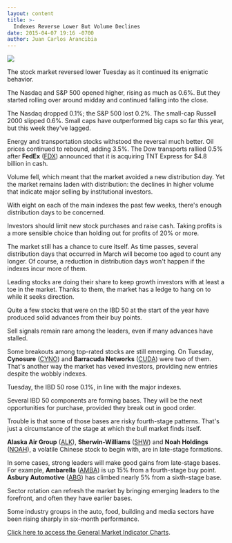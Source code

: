 ```yaml
---
layout: content
title: >-
  Indexes Reverse Lower But Volume Declines
date: 2015-04-07 19:16 -0700
author: Juan Carlos Arancibia
---
```






![](https://www.investors.com/wp-content/uploads/ibd-migrated-images/MPv_150408_635640168628433538.png)










The stock market reversed lower Tuesday as it continued its enigmatic behavior.


The Nasdaq and S&P 500 opened higher, rising as much as 0.6%. But they started rolling over around midday and continued falling into the close.


The Nasdaq dropped 0.1%; the S&P 500 lost 0.2%. The small-cap Russell 2000 slipped 0.6%. Small caps have outperformed big caps so far this year, but this week they've lagged.


Energy and transportation stocks withstood the reversal much better. Oil prices continued to rebound, adding 3.5%. The Dow transports rallied 0.5% after **FedEx** ([FDX](https://research.investors.com/quote.aspx?symbol=FDX)) announced that it is acquiring TNT Express for $4.8 billion in cash.


Volume fell, which meant that the market avoided a new distribution day. Yet the market remains laden with distribution: the declines in higher volume that indicate major selling by institutional investors.


With eight on each of the main indexes the past few weeks, there's enough distribution days to be concerned.


Investors should limit new stock purchases and raise cash. Taking profits is a more sensible choice than holding out for profits of 20% or more.


The market still has a chance to cure itself. As time passes, several distribution days that occurred in March will become too aged to count any longer. Of course, a reduction in distribution days won't happen if the indexes incur more of them.


Leading stocks are doing their share to keep growth investors with at least a toe in the market. Thanks to them, the market has a ledge to hang on to while it seeks direction.


Quite a few stocks that were on the IBD 50 at the start of the year have produced solid advances from their buy points.


Sell signals remain rare among the leaders, even if many advances have stalled.


Some breakouts among top-rated stocks are still emerging. On Tuesday, **Cynosure** ([CYNO](https://research.investors.com/quote.aspx?symbol=CYNO)) and **Barracuda Networks** ([CUDA](https://research.investors.com/quote.aspx?symbol=CUDA)) were two of them. That's another way the market has vexed investors, providing new entries despite the wobbly indexes.


Tuesday, the IBD 50 rose 0.1%, in line with the major indexes.


Several IBD 50 components are forming bases. They will be the next opportunities for purchase, provided they break out in good order.


Trouble is that some of those bases are risky fourth-stage patterns. That's just a circumstance of the stage at which the bull market finds itself.


**Alaska Air Group** ([ALK](https://research.investors.com/quote.aspx?symbol=ALK)), **Sherwin-Williams** ([SHW](https://research.investors.com/quote.aspx?symbol=SHW)) and **Noah Holdings** ([NOAH](https://research.investors.com/quote.aspx?symbol=NOAH)), a volatile Chinese stock to begin with, are in late-stage formations.


In some cases, strong leaders will make good gains from late-stage bases. For example, **Ambarella** ([AMBA](https://research.investors.com/quote.aspx?symbol=AMBA)) is up 15% from a fourth-stage buy point. **Asbury Automotive** ([ABG](https://research.investors.com/quote.aspx?symbol=ABG)) has climbed nearly 5% from a sixth-stage base.


Sector rotation can refresh the market by bringing emerging leaders to the forefront, and often they have earlier bases.


Some industry groups in the auto, food, building and media sectors have been rising sharply in six-month performance.


[Click here to access the General Market Indicator Charts](https://www.investors.com/pdf/GMI_040815.pdf).




